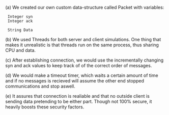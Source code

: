 (a) We created our own custom data-structure called Packet with variables:

     Integer syn
     Integer ack

     String Data

(b) We used Threads for both server and client simulations. One thing that makes it unrealistic is that threads run on the same process, thus sharing CPU and data. 

(c) After establishing connection, we would use the incrementally changing syn and ack values to keep track of of the correct order of messages.

(d) We would make a timeout timer, which waits a certain amount of time and if no messages is recieved will assume the other end stopped communications and stop aswell.

(e) It assures that connection is realiable and that no outside client is sending data pretending to be either part. Though not 100% secure, it heavily boosts these security factors.